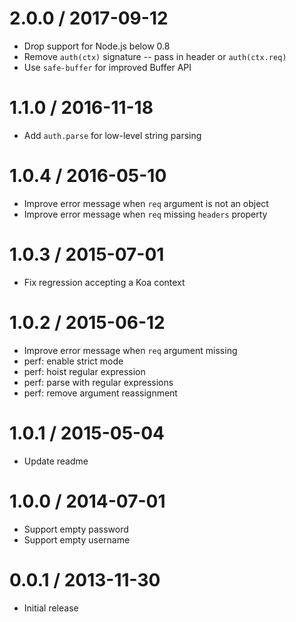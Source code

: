 # 2.0.0 / 2017-09-12

- Drop support for Node.js below 0.8
- Remove `auth(ctx)` signature -- pass in header or `auth(ctx.req)`
- Use `safe-buffer` for improved Buffer API

# 1.1.0 / 2016-11-18

- Add `auth.parse` for low-level string parsing

# 1.0.4 / 2016-05-10

- Improve error message when `req` argument is not an object
- Improve error message when `req` missing `headers` property

# 1.0.3 / 2015-07-01

- Fix regression accepting a Koa context

# 1.0.2 / 2015-06-12

- Improve error message when `req` argument missing
- perf: enable strict mode
- perf: hoist regular expression
- perf: parse with regular expressions
- perf: remove argument reassignment

# 1.0.1 / 2015-05-04

- Update readme

# 1.0.0 / 2014-07-01

- Support empty password
- Support empty username

# 0.0.1 / 2013-11-30

- Initial release
